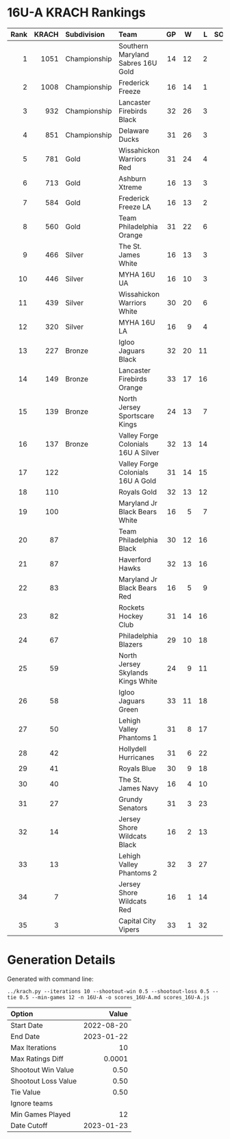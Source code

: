 # 16U-A KRACH Rankings
Rank|KRACH|Subdivision|Team|GP|W|L|SOW|SOL|T|SoS
---:|---:|:---|:---|---:|---:|---:|---:|---:|---:|---:
1|1051|Championship|Southern Maryland Sabres 16U Gold|14|12|2|0|0|0|316
2|1008|Championship|Frederick Freeze|16|14|1|1|0|0|194
3|932|Championship|Lancaster Firebirds Black|32|26|3|3|0|0|271
4|851|Championship|Delaware Ducks|31|26|3|1|1|0|199
5|781|Gold|Wissahickon Warriors Red|31|24|4|1|2|0|287
6|713|Gold|Ashburn Xtreme|16|13|3|0|0|0|254
7|584|Gold|Frederick Freeze LA|16|13|2|0|1|0|170
8|560|Gold|Team Philadelphia Orange|31|22|6|3|0|0|273
9|466|Silver|The St. James White|16|13|3|0|0|0|128
10|446|Silver|MYHA 16U UA|16|10|3|1|2|0|320
11|439|Silver|Wissahickon Warriors White|30|20|6|1|3|0|250
12|320|Silver|MYHA 16U LA|16|9|4|2|1|0|281
13|227|Bronze|Igloo Jaguars Black|32|20|11|0|1|0|277
14|149|Bronze|Lancaster Firebirds Orange|33|17|16|0|0|0|283
15|139|Bronze|North Jersey Sportscare Kings|24|13|7|2|2|0|159
16|137|Bronze|Valley Forge Colonials 16U A Silver|32|13|14|2|3|0|294
17|122||Valley Forge Colonials 16U A Gold|31|14|15|0|2|0|336
18|110||Royals Gold|32|13|12|5|2|0|230
19|100||Maryland Jr Black Bears White|16|5|7|3|1|0|277
20|87||Team Philadelphia Black|30|12|16|0|2|0|272
21|87||Haverford Hawks|32|13|16|2|1|0|280
22|83||Maryland Jr Black Bears Red|16|5|9|1|1|0|367
23|82||Rockets Hockey Club|31|14|16|1|0|0|214
24|67||Philadelphia Blazers|29|10|18|0|1|0|286
25|59||North Jersey Skylands Kings White|24|9|11|2|2|0|143
26|58||Igloo Jaguars Green|33|11|18|3|1|0|207
27|50||Lehigh Valley Phantoms 1|31|8|17|3|3|0|269
28|42||Hollydell Hurricanes|31|6|22|2|1|0|315
29|41||Royals Blue|30|9|18|1|2|0|214
30|40||The St. James Navy|16|4|10|1|1|0|245
31|27||Grundy Senators|31|3|23|1|4|0|320
32|14||Jersey Shore Wildcats Black|16|2|13|0|1|0|153
33|13||Lehigh Valley Phantoms 2|32|3|27|1|1|0|261
34|7||Jersey Shore Wildcats Red|16|1|14|1|0|0|170
35|3||Capital City Vipers|33|1|32|0|0|0|267
# Generation Details

Generated with command line:
```
../krach.py --iterations 10 --shootout-win 0.5 --shootout-loss 0.5 --tie 0.5 --min-games 12 -n 16U-A -o scores_16U-A.md scores_16U-A.js
```

| Option | Value |
| :----- | ----: |
| Start Date | 2022-08-20 |
| End Date | 2023-01-22 |
| Max Iterations | 10 |
| Max Ratings Diff | 0.0001 |
| Shootout Win Value | 0.50 |
| Shootout Loss Value | 0.50 |
| Tie Value | 0.50 |
| Ignore teams |  |
| Min Games Played | 12 |
| Date Cutoff | 2023-01-23 |

